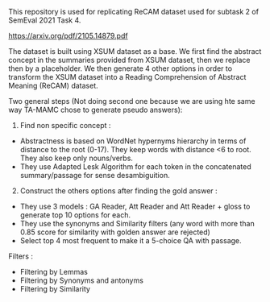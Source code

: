 This repository is used for replicating ReCAM dataset used for subtask 2 of SemEval 2021 Task 4.

https://arxiv.org/pdf/2105.14879.pdf

The dataset is built using XSUM dataset as a base. We first find the abstract concept in the summaries provided from XSUM dataset, then we replace then by a placeholder. We then generate 4 other options in order to transform the XSUM dataset into a Reading Comprehension of Abstract Meaning (ReCAM) dataset.


Two general steps (Not doing second one because we are using hte same way TA-MAMC chose to generate pseudo answers):

1) Find non specific concept :
- Abstractness is based on WordNet hypernyms hierarchy in terms of distance to the root (0-17). They keep words with distance <6 to root. They also keep only nouns/verbs.
- They use Adapted Lesk Algorithm for each token in the concatenated summary/passage for sense desambiguition.

2) Construct the others options after finding the gold answer :
- They use 3 models : GA Reader, Att Reader and Att Reader + gloss to generate top 10 options for each. 
- They use the synonyms and Similarity filters (any word with more than 0.85 score for similarity with golden answer are rejected)
- Select top 4 most frequent to make it a 5-choice QA with passage.

Filters :
- Filtering by Lemmas 
- Filtering by Synonyms and antonyms
- Filtering by Similarity   
